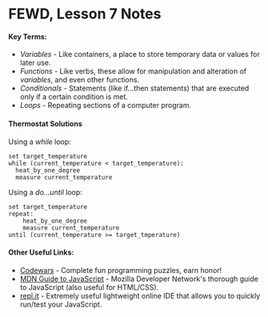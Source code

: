 # FEWD, Lesson 7 Notes


#### Key Terms:

 * _Variables_ - Like containers, a place to store temporary data or values for later use.
 * _Functions_ - Like verbs, these allow for manipulation and alteration of _variables_, and even other functions.
 * _Conditionals_ - Statements (like if...then statements) that are executed only if a certain condition is met.
 * _Loops_ - Repeating sections of a computer program.


#### Thermostat Solutions

Using a _while_ loop:
```
set target_temperature
while (current_temperature < target_temperature):
  heat_by_one_degree
  measure current_temperature
```

Using a _do...until_ loop:
```
set target_temperature
repeat:
	heat_by_one_degree
    measure current_temperature
until (current_temperature >= target_tmperature)
```



#### Other Useful Links:

 * [Codewars](http://codewars) - Complete fun programming puzzles, earn honor!
 * [MDN Guide to JavaScript](https://developer.mozilla.org/en-US/docs/Web/JavaScript) - Mozilla Developer Network's thorough guide to JavaScript (also useful for HTML/CSS).
 * [repl.it](https://repl.it/languages/javascript) - Extremely useful lightweight online IDE that allows you to quickly run/test your JavaScript.
